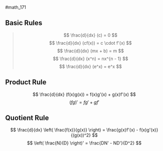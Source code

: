 #math_171 

## Basic Rules

> $$ \frac{d}{dx} (c) = 0 $$
> $$ \frac{d}{dx} (cf(x)) = c \cdot f'(x) $$
> $$ \frac{d}{dx} (mx + b) = m $$
> $$ \frac{d}{dx} (x^n) = nx^{n - 1} $$
> $$ \frac{d}{dx} (e^x) = e^x $$

## Product Rule

$$ \frac{d}{dx} (f(x)g(x)) = f(x)g'(x) + g(x)f'(x) $$
$$ (fg)' = fg' + gf' $$

## Quotient Rule

$$ \frac{d}{dx} \left( \frac{f(x)}{g(x)} \right) = \frac{g(x)f'(x) - f(x)g'(x)}{(g(x))^2} $$
$$ \left( \frac{N}{D} \right)' = \frac{DN' - ND'}{D^2} $$